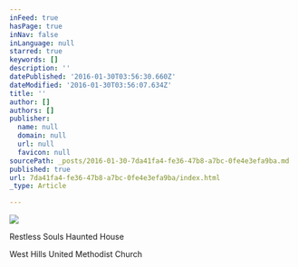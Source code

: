 ```yaml
---
inFeed: true
hasPage: true
inNav: false
inLanguage: null
starred: true
keywords: []
description: ''
datePublished: '2016-01-30T03:56:30.660Z'
dateModified: '2016-01-30T03:56:07.634Z'
title: ''
author: []
authors: []
publisher:
  name: null
  domain: null
  url: null
  favicon: null
sourcePath: _posts/2016-01-30-7da41fa4-fe36-47b8-a7bc-0fe4e3efa9ba.md
published: true
url: 7da41fa4-fe36-47b8-a7bc-0fe4e3efa9ba/index.html
_type: Article

---
```

![](https://the-grid-user-content.s3-us-west-2.amazonaws.com/7ce7794c-554f-438d-b363-754ab740ac0b.png)

Restless Souls Haunted House

West Hills United Methodist Church